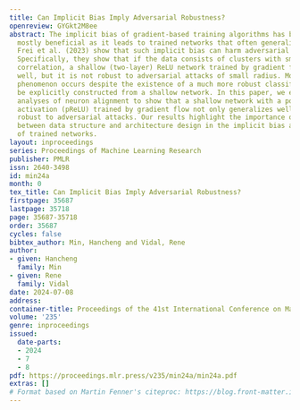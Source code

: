 ```yaml
---
title: Can Implicit Bias Imply Adversarial Robustness?
openreview: GYGkt2M8ee
abstract: The implicit bias of gradient-based training algorithms has been considered
  mostly beneficial as it leads to trained networks that often generalize well. However,
  Frei et al. (2023) show that such implicit bias can harm adversarial robustness.
  Specifically, they show that if the data consists of clusters with small inter-cluster
  correlation, a shallow (two-layer) ReLU network trained by gradient flow generalizes
  well, but it is not robust to adversarial attacks of small radius. Moreover, this
  phenomenon occurs despite the existence of a much more robust classifier that can
  be explicitly constructed from a shallow network. In this paper, we extend recent
  analyses of neuron alignment to show that a shallow network with a polynomial ReLU
  activation (pReLU) trained by gradient flow not only generalizes well but is also
  robust to adversarial attacks. Our results highlight the importance of the interplay
  between data structure and architecture design in the implicit bias and robustness
  of trained networks.
layout: inproceedings
series: Proceedings of Machine Learning Research
publisher: PMLR
issn: 2640-3498
id: min24a
month: 0
tex_title: Can Implicit Bias Imply Adversarial Robustness?
firstpage: 35687
lastpage: 35718
page: 35687-35718
order: 35687
cycles: false
bibtex_author: Min, Hancheng and Vidal, Rene
author:
- given: Hancheng
  family: Min
- given: Rene
  family: Vidal
date: 2024-07-08
address:
container-title: Proceedings of the 41st International Conference on Machine Learning
volume: '235'
genre: inproceedings
issued:
  date-parts:
  - 2024
  - 7
  - 8
pdf: https://proceedings.mlr.press/v235/min24a/min24a.pdf
extras: []
# Format based on Martin Fenner's citeproc: https://blog.front-matter.io/posts/citeproc-yaml-for-bibliographies/
---
```

